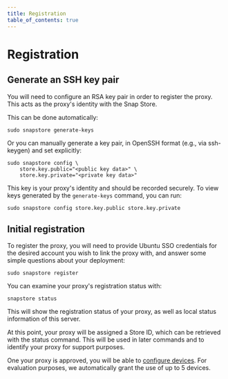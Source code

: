 ```yaml
---
title: Registration
table_of_contents: true
---
```


# Registration

## Generate an SSH key pair

You will need to configure an RSA key pair in order to register
the proxy. This acts as the proxy's identity with the Snap Store.

This can be done automatically:

    sudo snapstore generate-keys

Or you can manually generate a key pair, in OpenSSH format (e.g., via
ssh-keygen) and set explicitly:

    sudo snapstore config \
        store.key.public="<public key data>" \
        store.key.private="<private key data>"

This key is your proxy's identity and should be
recorded securely. To view keys generated by the `generate-keys` command,
you can run:

    sudo snapstore config store.key.public store.key.private

## Initial registration

To register the proxy, you will need to provide Ubuntu SSO credentials
for the desired account you wish to link the proxy with, and answer
some simple questions about your deployment:

    sudo snapstore register

You can examine your proxy's registration status with:

    snapstore status

This will show the registration status of your proxy, as well as local
status information of this server.

At this point, your proxy will be assigned a Store ID, which can be retrieved
with the status command. This will be used in later commands and to
identify your proxy for support purposes.

One your proxy is approved, you will be able to [configure devices](devices.html).
For evaluation purposes, we automatically grant the use of up to 5 devices.

